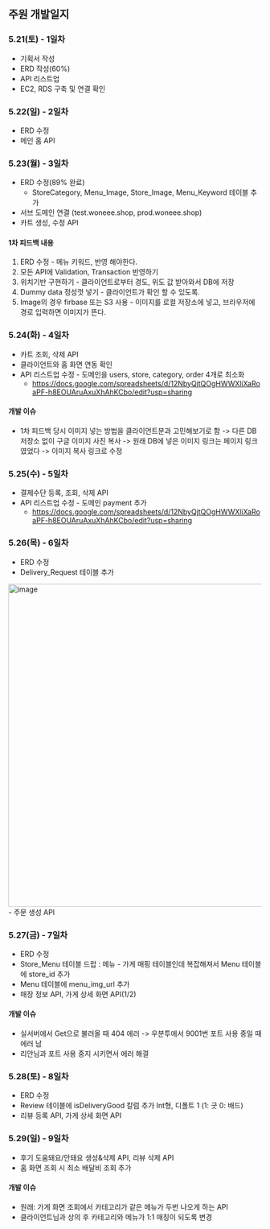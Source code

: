 ## 주원 개발일지

### 5.21(토) - 1일차
- 기획서 작성
- ERD 작성(60%)
- API 리스트업
- EC2, RDS 구축 및 연결 확인

### 5.22(일) - 2일차
- ERD 수정
- 메인 홈 API

### 5.23(월) - 3일차
- ERD 수정(89% 완료)
	- StoreCategory, Menu_Image, Store_Image, Menu_Keyword 테이블 추가
- 서브 도메인 연결 (test.woneee.shop, prod.woneee.shop)
- 카트 생성, 수정 API
#### 1차 피드백 내용
  1. ERD 수정  - 메뉴 키워드, 반영 해야한다.
  2. 모든 API에 Validation, Transaction 반영하기
  3. 위치기반 구현하기 - 클라이언트로부터 경도, 위도 값 받아와서 DB에 저장
  4. Dummy data 정성껏 넣기 - 클라이언트가 확인 할 수 있도록.
  5. Image의 경우 firbase 또는 S3 사용 - 이미지를 로컬 저장소에 넣고, 브라우저에 경로 입력하면 이미지가 뜬다.


### 5.24(화) - 4일차
- 카트 조회, 삭제 API
- 클라이언트와 홈 화면 연동 확인
- API 리스트업 수정 - 도메인을 users, store, category, order 4개로 최소화 
  - https://docs.google.com/spreadsheets/d/12NbyQjtQOgHWWXliXaRoaPF-h8EOUAruAxuXhAhKCbo/edit?usp=sharing
  
#### 개발 이슈 
- 1차 피드백 당시 이미지 넣는 방법을 클라이언트분과 고민해보기로 함
-> 다른 DB저장소 없이 구글 이미지 사진 복사 
-> 원래 DB에 넣은 이미지 링크는 페이지 링크였었다 -> 이미지 복사 링크로 수정

### 5.25(수) - 5일차
- 결제수단 등록, 조회, 삭제 API
- API 리스트업 수정 - 도메인 payment 추가
  - https://docs.google.com/spreadsheets/d/12NbyQjtQOgHWWXliXaRoaPF-h8EOUAruAxuXhAhKCbo/edit?usp=sharing

### 5.26(목) - 6일차
- ERD 수정
 - Delivery_Request 테이블 추가
 <img width="642" alt="image" src=https://user-images.githubusercontent.com/87613419/170449444-c9ee464b-0e58-424d-a1fa-f5e94229bef0.png>
- 주문 생성 API

### 5.27(금) - 7일차
- ERD 수정
 - Store_Menu 테이블 드랍 : 메뉴 - 가게 매핑 테이블인데 복잡해져서 Menu 테이블에 store_id 추가
 - Menu 테이블에 menu_img_url 추가
- 매장 정보 API, 가게 상세 화면 API(1/2)

#### 개발 이슈 
- 실서버에서 Get으로 불러올 때 404 에러 -> 우분투에서 9001번 포트 사용 중일 때 에러 남
 - 리안님과 포트 사용 중지 시키면서 에러 해결 
 
### 5.28(토) - 8일차
- ERD 수정
 - Review 테이블에 isDeliveryGood 칼럼 추가 Int형, 디폴트 1 (1: 굿 0: 배드)
- 리뷰 등록 API, 가게 상세 화면 API

### 5.29(일) - 9일차
- 후기 도움돼요/안돼요 생성&삭제 API, 리뷰 삭제 API
- 홈 화면 조회 시 최소 배달비 조회 추가

#### 개발 이슈
- 원래: 가게 화면 조회에서 카테고리가 같은 메뉴가 두번 나오게 하는 API 
 - 클라이언트님과 상의 후 카테고리와 메뉴가 1:1 매칭이 되도록 변경
